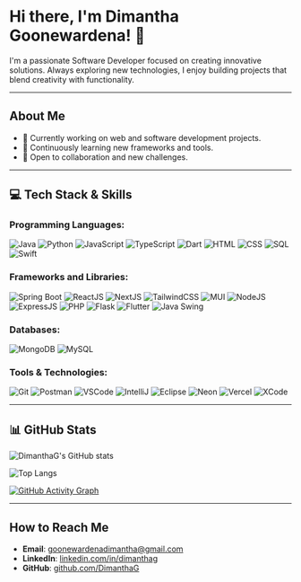 # Hi there, I'm Dimantha Goonewardena! 👋

I'm a passionate Software Developer focused on creating innovative solutions. Always exploring new technologies, I enjoy building projects that blend creativity with functionality.

---

## About Me

- 🔭 Currently working on web and software development projects.
- 🌱 Continuously learning new frameworks and tools.
- 🤝 Open to collaboration and new challenges.

---

## 💻 Tech Stack & Skills

### **Programming Languages:**
![Java](https://img.shields.io/badge/Java-%23ED8B00.svg?style=flat&logo=java&logoColor=white) ![Python](https://img.shields.io/badge/Python-%233776AB.svg?style=flat&logo=python&logoColor=white) ![JavaScript](https://img.shields.io/badge/JavaScript-%23F7DF1E.svg?style=flat&logo=javascript&logoColor=black) ![TypeScript](https://img.shields.io/badge/TypeScript-%23007ACC.svg?style=flat&logo=typescript&logoColor=white) ![Dart](https://img.shields.io/badge/Dart-%230175C2.svg?style=flat&logo=dart&logoColor=white) ![HTML](https://img.shields.io/badge/HTML-%23E34F26.svg?style=flat&logo=html5&logoColor=white) ![CSS](https://img.shields.io/badge/CSS-%231572B6.svg?style=flat&logo=css3&logoColor=white) ![SQL](https://img.shields.io/badge/SQL-%2300758F.svg?style=flat&logo=sqlite&logoColor=white) ![Swift](https://img.shields.io/badge/Swift-%23FA7343.svg?style=flat&logo=swift&logoColor=white)

### **Frameworks and Libraries:**
![Spring Boot](https://img.shields.io/badge/Spring_Boot-%236DB33F.svg?style=flat&logo=spring-boot&logoColor=white) ![ReactJS](https://img.shields.io/badge/ReactJS-%2361DAFB.svg?style=flat&logo=react&logoColor=black) ![NextJS](https://img.shields.io/badge/NextJS-%23000000.svg?style=flat&logo=nextdotjs&logoColor=white) ![TailwindCSS](https://img.shields.io/badge/Tailwind_CSS-%2338B2AC.svg?style=flat&logo=tailwind-css&logoColor=white) ![MUI](https://img.shields.io/badge/MUI-%230081CB.svg?style=flat&logo=mui&logoColor=white) ![NodeJS](https://img.shields.io/badge/NodeJS-%23339933.svg?style=flat&logo=nodedotjs&logoColor=white) ![ExpressJS](https://img.shields.io/badge/ExpressJS-%23000000.svg?style=flat&logo=express&logoColor=white) ![PHP](https://img.shields.io/badge/PHP-%23777BB4.svg?style=flat&logo=php&logoColor=white) ![Flask](https://img.shields.io/badge/Flask-%23000000.svg?style=flat&logo=flask&logoColor=white) ![Flutter](https://img.shields.io/badge/Flutter-%2302569B.svg?style=flat&logo=flutter&logoColor=white) ![Java Swing](https://img.shields.io/badge/Java_Swing-%23ED8B00.svg?style=flat&logo=java&logoColor=white)

### **Databases:**
![MongoDB](https://img.shields.io/badge/MongoDB-%2347A248.svg?style=flat&logo=mongodb&logoColor=white) ![MySQL](https://img.shields.io/badge/MySQL-%2300f.svg?style=flat&logo=mysql&logoColor=white)

### **Tools & Technologies:**
![Git](https://img.shields.io/badge/Git-%23F05033.svg?style=flat&logo=git&logoColor=white) ![Postman](https://img.shields.io/badge/Postman-%23FF6C37.svg?style=flat&logo=postman&logoColor=white) ![VSCode](https://img.shields.io/badge/VSCode-%23007ACC.svg?style=flat&logo=visual-studio-code&logoColor=white) ![IntelliJ](https://img.shields.io/badge/IntelliJ-%23000000.svg?style=flat&logo=intellij-idea&logoColor=white) ![Eclipse](https://img.shields.io/badge/Eclipse-%232C2255.svg?style=flat&logo=eclipse&logoColor=white) ![Neon](https://img.shields.io/badge/Neon-%231A73E8.svg?style=flat&logo=neon&logoColor=white) ![Vercel]([https://img.shields.io/badge/Render-%2300BFA5.svg?style=flat&logo=render&logoColor=white](https://img.shields.io/badge/Vercel-000000?style=for-the-badge&logo=vercel&logoColor=white))  ![XCode](https://img.shields.io/badge/XCode-%23000000.svg?style=flat&logo=xcode&logoColor=white)

---

## 📊 GitHub Stats

<!-- GitHub Readme Stats by Anurag Hazra -->
![DimanthaG's GitHub stats](https://github-readme-stats.vercel.app/api?username=DimanthaG&show_icons=true&theme=radical)

<!-- Top Languages -->
![Top Langs](https://github-readme-stats.vercel.app/api/top-langs/?username=DimanthaG&layout=compact)

<!-- Optional: GitHub Activity Graph (requires additional setup) -->
[![GitHub Activity Graph](https://activity-graph.herokuapp.com/graph?username=DimanthaG&theme=react-dark)](https://github.com/DimanthaG)

---

## How to Reach Me

- **Email**: goonewardenadimantha@gmail.com
- **LinkedIn**: [linkedin.com/in/dimanthag](http://www.linkedin.com/in/dimanthag)
- **GitHub**: [github.com/DimanthaG](https://github.com/DimanthaG)
